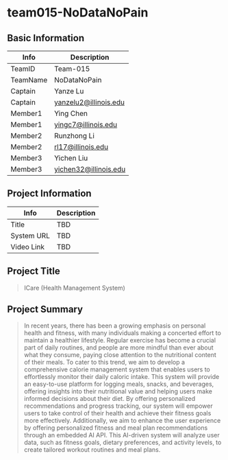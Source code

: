 # team015-NoDataNoPain

## Basic Information

|   Info      |        Description     |
| ----------- | ---------------------- |
| TeamID      |        Team-015        |
| TeamName    |         NoDataNoPain       |
| Captain     |          Yanze Lu    |
| Captain     |   yanzelu2@illinois.edu  |
| Member1     |      Ying Chen      |
| Member1     |   yingc7@illinois.edu    |
| Member2     |        Runzhong Li    |
| Member2     |  rl17@illinois.edu |
| Member3     |       Yichen Liu    |
| Member3     | yichen32@illinois.edu  |

## Project Information

|   Info      |        Description     |
| ----------- | ---------------------- |
|  Title      |       TBD     |
| System URL  | TBD  |
| Video Link  |            TBD         |

## Project Title
> ICare (Health Management System)
## Project Summary
> In recent years, there has been a growing emphasis on personal health and fitness, with many individuals making a concerted effort to maintain a healthier lifestyle. Regular exercise has become a crucial part of daily routines, and people are more mindful than ever about what they consume, paying close attention to the nutritional content of their meals. To cater to this trend, we aim to develop a comprehensive calorie management system that enables users to effortlessly monitor their daily caloric intake. This system will provide an easy-to-use platform for logging meals, snacks, and beverages, offering insights into their nutritional value and helping users make informed decisions about their diet. By offering personalized recommendations and progress tracking, our system will empower users to take control of their health and achieve their fitness goals more effectively. Additionally, we aim to enhance the user experience by offering personalized fitness and meal plan recommendations through an embedded AI API. This AI-driven system will analyze user data, such as fitness goals, dietary preferences, and activity levels, to create tailored workout routines and meal plans.
